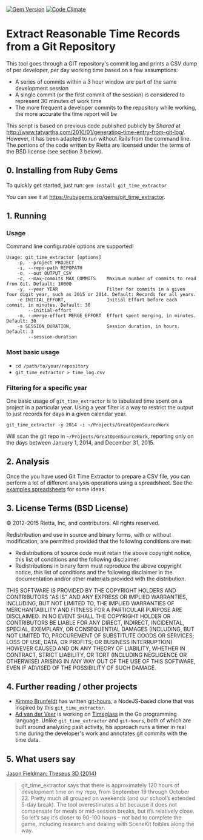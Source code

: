[![Gem Version](https://badge.fury.io/rb/git_time_extractor.png)](http://badge.fury.io/rb/git_time_extractor)
[![Code Climate](https://codeclimate.com/github/rietta/git_time_extractor/badges/gpa.svg)](https://codeclimate.com/github/rietta/git_time_extractor)

# Extract Reasonable Time Records from a Git Repository

This tool goes through a GIT repository's commit log and prints a CSV dump of per developer, per day working time based on a few assumptions:

 - A series of commits within a 3 hour window are part of the same development session
 - A single commit (or the first commit of the session) is considered to represent 30 minutes of work time
 - The more frequent a developer commits to the repository while working, the more accurate the time report will be

This script is based on previous code published publicly by *Sharad* at http://www.tatvartha.com/2010/01/generating-time-entry-from-git-log/. However, it has been adapted to run without Rails from the command line. The portions of the code written by Rietta are licensed under the terms of the BSD license (see section 3 below).

## 0. Installing from Ruby Gems

To quickly get started, just run:
`gem install git_time_extractor`

You can see it at https://rubygems.org/gems/git_time_extractor.

## 1. Running

### Usage

Command line configurable options are supported!

```
Usage: git_time_extractor [options]
    -p, --project PROJECT
    -i, --repo-path REPOPATH
    -o, --out OUTPUT_CSV
    -c, --max-commits MAX_COMMITS    Maximum number of commits to read from Git. Default: 10000
    -y, --year YEAR                  Filter for commits in a given four digit year, such as 2015 or 2014. Default: Records for all years.
    -e INITIAL_EFFORT,               Initial Effort before each commit, in minutes. Default: 30
        --initial-effort
    -m, --merge-effort MERGE_EFFORT  Effort spent merging, in minutes. Default: 30
    -s SESSION_DURATION,             Session duration, in hours. Default: 3
        --session-duration
```
### Most basic usage

- `cd /path/to/your/repository`
- `git_time_extractor > time_log.csv`

### Filtering for a specific year
One basic usage of `git_time_extractor` is to tabulated time spent on a project in a particular year. Using a year filter is a way to restrict the output to just records for days in a given calendar year.

`git_time_extractor -y 2014 -i ~/Projects/GreatOpenSourceWork`

Will scan the git repo in `~/Projects/GreatOpenSourceWork`, reporting only on the days between January 1, 2014, and December 31, 2015.
## 2. Analysis

Once the you have used Git Time Extractor to prepare a CSV file, you can perform a lot of different analysis operations using a spreadsheet.  See the [examples spreadsheets](examples/) for some ideas.

## 3. License Terms (BSD License)

&copy; 2012-2015 Rietta, Inc, and contributors. All rights reserved.

Redistribution and use in source and binary forms, with or without modification, are permitted provided that the following conditions are met:

- Redistributions of source code must retain the above copyright notice, this list of conditions and the following disclaimer.
- Redistributions in binary form must reproduce the above copyright notice, this list of conditions and the following disclaimer in the documentation and/or other materials provided with the distribution.

THIS SOFTWARE IS PROVIDED BY THE COPYRIGHT HOLDERS AND CONTRIBUTORS "AS IS" AND ANY EXPRESS OR IMPLIED WARRANTIES, INCLUDING, BUT NOT LIMITED TO, THE IMPLIED WARRANTIES OF MERCHANTABILITY AND FITNESS FOR A PARTICULAR PURPOSE ARE DISCLAIMED. IN NO EVENT SHALL THE COPYRIGHT HOLDER OR CONTRIBUTORS BE LIABLE FOR ANY DIRECT, INDIRECT, INCIDENTAL, SPECIAL, EXEMPLARY, OR CONSEQUENTIAL DAMAGES (INCLUDING, BUT NOT LIMITED TO, PROCUREMENT OF SUBSTITUTE GOODS OR SERVICES; LOSS OF USE, DATA, OR PROFITS; OR BUSINESS INTERRUPTION) HOWEVER CAUSED AND ON ANY THEORY OF LIABILITY, WHETHER IN CONTRACT, STRICT LIABILITY, OR TORT (INCLUDING NEGLIGENCE OR OTHERWISE) ARISING IN ANY WAY OUT OF THE USE OF THIS SOFTWARE, EVEN IF ADVISED OF THE POSSIBILITY OF SUCH DAMAGE.

## 4. Further reading / other projects

- [Kimmo Brunfeldt](https://github.com/kimmobrunfeldt) has written [git-hours](
https://github.com/kimmobrunfeldt/git-hours), a NodeJS-based clone that was inspired by this `git_time_extractor`.
- [Ad van der Veer](https://github.com/advanderveer) is working on [Timeglass](https://github.com/timeglass/glass) in the Go programming language. Unlike `git_time_extractor` and `git-hours`, both of which are built around analyzing past activity, his approach runs a timer in real time during the developer's work and annotates git commits with the time data.

## 5. What users say

[Jason Fieldman: Theseus 3D (2014)](http://www.fieldman.org/theseus-3d/)
> git_time_extractor says that there is approximately 120 hours of development time on my repo, from September 19 through October 22. Pretty much all grouped on weekends (and our school’s extended 5-day break). The tool overestimates a bit because it does not compensate for meals or mid-session breaks, but it’s relatively close. So let’s say it’s closer to 90-100 hours – not bad to complete the game, including research and dealing with SceneKit foibles along the way.